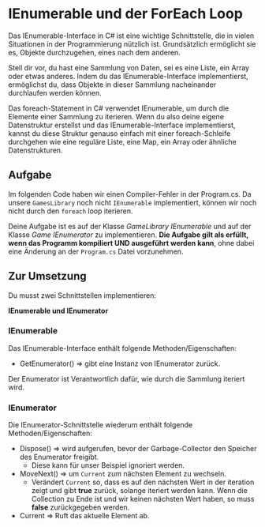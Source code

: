 # IEnumerable und der ForEach Loop

Das IEnumerable-Interface in C# ist eine wichtige Schnittstelle, die in vielen Situationen in der Programmierung nützlich ist. Grundsätzlich ermöglicht sie es, Objekte durchzugehen, eines nach dem anderen.

Stell dir vor, du hast eine Sammlung von Daten, sei es eine Liste, ein Array oder etwas anderes. Indem du das IEnumerable-Interface implementierst, ermöglichst du, dass Objekte in dieser Sammlung nacheinander durchlaufen werden können.

Das foreach-Statement in C# verwendet IEnumerable, um durch die Elemente einer Sammlung zu iterieren. Wenn du also deine eigene Datenstruktur erstellst und das IEnumerable-Interface implementierst, kannst du diese Struktur genauso einfach mit einer foreach-Schleife durchgehen wie eine reguläre Liste, eine Map, ein Array oder ähnliche Datenstrukturen.

## Aufgabe

Im folgenden Code haben wir einen Compiler-Fehler in der Program.cs. Da unsere `GamesLibrary` noch nicht `IEnumerable` implementiert, können wir noch nicht durch den `foreach` loop iterieren.

Deine Aufgabe ist es auf der Klasse _GameLibrary IEnumerable_ und auf der Klasse _Game IEnumerator_ zu implementieren. **Die Aufgabe gilt als erfüllt, wenn das Programm kompiliert UND ausgeführt werden kann**, ohne dabei eine Änderung an der `Program.cs` Datei vorzunehmen.

## Zur Umsetzung

Du musst zwei Schnittstellen implementieren:

**IEnumerable und IEnumerator**

### IEnumerable

Das IEnumerable-Interface enthält folgende Methoden/Eigenschaften:

- GetEnumerator() => gibt eine Instanz von IEnumerator zurück.

Der Enumerator ist Verantwortlich dafür, wie durch die Sammlung iteriert wird.

### IEnumerator

Die IEnumerator-Schnittstelle wiederum enthält folgende Methoden/Eigenschaften:

- Dispose() => wird aufgerufen, bevor der Garbage-Collector den Speicher des Enumerator freigibt.
  - Diese kann für unser Beispiel ignoriert werden.
- MoveNext() => um `Current` zum nächsten Element zu wechseln.
  - Verändert `Current` so, dass es auf den nächsten Wert in der iteration zeigt und gibt **true** zurück, solange iteriert werden kann. Wenn die Collection zu Ende ist und wir keinen nächsten Wert haben, so muss **false** zurückgegeben werden.
- Current => Ruft das aktuelle Element ab.
